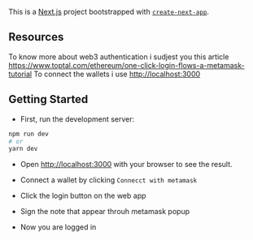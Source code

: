 This is a [Next.js](https://nextjs.org/) project bootstrapped with [`create-next-app`](https://github.com/vercel/next.js/tree/canary/packages/create-next-app).

## Resources
To know more about web3 authentication i sudjest you this article https://www.toptal.com/ethereum/one-click-login-flows-a-metamask-tutorial
To connect the wallets i use [http://localhost:3000](https://github.com/NoahZinsmeister/web3-react)

## Getting Started

- First, run the development server:

```bash
npm run dev
# or
yarn dev
```

- Open [http://localhost:3000](http://localhost:3000) with your browser to see the result.

- Connect a wallet by clicking `Connecct with metamask`

- Click the login button on the web app

- Sign the note that appear throuh metamask popup

- Now you are logged in



